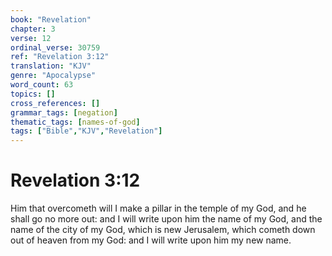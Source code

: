 ```yaml
---
book: "Revelation"
chapter: 3
verse: 12
ordinal_verse: 30759
ref: "Revelation 3:12"
translation: "KJV"
genre: "Apocalypse"
word_count: 63
topics: []
cross_references: []
grammar_tags: [negation]
thematic_tags: [names-of-god]
tags: ["Bible","KJV","Revelation"]
---
```


# Revelation 3:12

Him that overcometh will I make a pillar in the temple of my God, and he shall go no more out: and I will write upon him the name of my God, and the name of the city of my God, which is new Jerusalem, which cometh down out of heaven from my God: and I will write upon him my new name.
